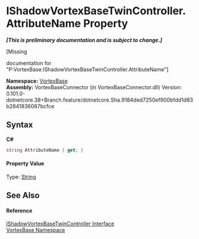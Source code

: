 # IShadowVortexBaseTwinController.AttributeName Property 
 _**\[This is preliminary documentation and is subject to change.\]**_

\[Missing <summary> documentation for "P:VortexBase.IShadowVortexBaseTwinController.AttributeName"\]

**Namespace:**&nbsp;<a href="N_VortexBase.md">VortexBase</a><br />**Assembly:**&nbsp;VortexBaseConnector (in VortexBaseConnector.dll) Version: 0.101.0-dotnetcore.38+Branch.feature/dotnetcore.Sha.9184ded7250ef900bfdd1d83b2841836087bcfce

## Syntax

**C#**<br />
``` C#
string AttributeName { get; }
```


#### Property Value
Type: <a href="https://docs.microsoft.com/dotnet/api/system.string" target="_blank">String</a>

## See Also


#### Reference
<a href="T_VortexBase_IShadowVortexBaseTwinController.md">IShadowVortexBaseTwinController Interface</a><br /><a href="N_VortexBase.md">VortexBase Namespace</a><br />